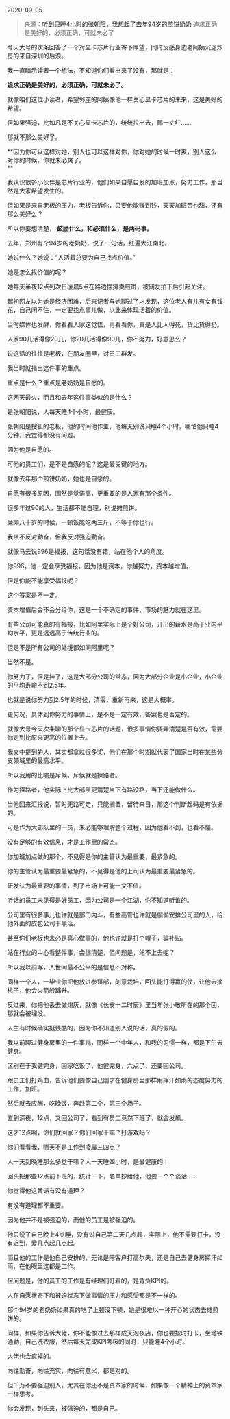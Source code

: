 2020-09-05

> 来源：[听到只睡4小时的张朝阳，我想起了去年94岁的煎饼奶奶](http://mp.weixin.qq.com/s?__biz=MzU3NDc5Nzc0NQ==&mid=2247492231&idx=1&sn=fccb62fe9e20cf2e1caa08752e60bb93&chksm=fd2e4059ca59c94f77c6a50238a14d2eab1b2447ad1a37d2e4351d359703a2adf265f16167c1&scene=27#wechat_redirect)
> 追求正确是美好的，必须正确，可就未必了

今天大号的次条回答了一个对显卡芯片行业寄予厚望，同时反感身边老阿姨沉迷炒房的来自深圳的后浪。  

  

我一直暗示读者一个想法，不知道你们看出来了没有，那就是：  

  

 **追求正确是美好的，必须正确，可就未必了。**

  

就像咱们这位小读者，希望邻座的阿姨像他一样关心显卡芯片的未来，这是美好的希望。  

  

但如果强迫，比如凡是不关心显卡芯片的，统统拉出去，赐一丈红......

  

那就不那么美好了。

  

 **因为你可以这样对她，别人也可以这样对你，你对她的时候一时爽，别人这么对你的时候，你就未必爽了。  
**

  

我认识很多小伙伴是芯片行业的，他们如果自愿自发的加班加点，努力工作，那当然是大家希望发生的。

  

但如果是来自老板的压力，老板告诉你，只要他能赚到钱，天天加班苦也甜，还有那么美好么？

  

所以你要想清楚， **鼓励什么，和必须什么，是两码事。**

  

去年，郑州有个94岁的老奶奶，说了一句话，红遍大江南北。  

  

她说什么？她说：“人活着总要为自己找点价值。”

  

她是怎么找价值的呢？

  

她每天半夜12点到次日凌晨5点在路边摆摊卖煎饼，被网友拍下后引起关注。

  

起初网友以为她是经济困难，后来记者与她聊过了才发现，这位老人有儿有女有钱花，自己闲不住，一定要找点事儿做，以此来体现活着的价值。  

  

当时媒体也发酵，你看看人家这觉悟，再看看你，真是人比人得死，货比货得扔。

  

人家90几活得像20几，你20几活得像90几，你不努力，好意思么？

  

说这话的往往是老板，在朋友圈里，对员工群发。

  

我当时就指出这件事的重点。

  

重点是什么？重点是老奶奶是自愿的。

  

这两天最火，而且和去年这件事类似的是什么？  

  

是张朝阳说，人每天睡4个小时，最健康。

  

张朝阳是搜狐的老板，他的时间他作主，他每天别说只睡4个小时，哪怕他只睡4分钟，我觉得都没有问题。  

  

因为他是自愿的。

  

可他的员工们，是不是自愿的呢？这是最关键的地方。  

  

就像去年那个煎饼奶奶，她也是自愿的。

  

自愿有很多原因，固然是觉悟高，更重要的是人家有那个条件。  

  

很多年过90的人，生活都不能自理，别说摊煎饼。

  

廉颇八十岁的时候，一顿饭能吃两三斤，不等于你也行。

  

我从不反对勤奋，但我反对强迫勤奋。  

  

就像马云说996是福报，这句话没有错，站在他个人的角度。  

  

你996，他一定会享受福报，因为他是资本，你越努力，资本越增值。

  

但是你能不能享受福报呢？  

  

这个答案是不一定。

  

资本增值后会不会分给你，这是一个不确定的事件，市场的魅力就在这里。  

  

有些公司可能真的有福报，比如阿里实际上是个好公司，开出的薪水是高于业内平均水平，更是远远高于传统行业的。  

  

但是不是所有公司的处境都如同阿里呢？  

  

当然不是。

  

你努力了，但是挂了，这是大部分公司的常态，因为大部分企业是小企业，小企业的平均寿命不到2.5年。

  

也就是说你努力到2.5年的时候，清零，重新再来，这是大概率。

  

更何况，具体到你努力的事情上，是不是一定有效，答案也是否定的。

  

就像大号今天次条聊的那个显卡芯片的话题，很多事情你要弄清楚是否有效，需要你走到比原来更高的位置上去。

  

我文中提到的人，其实都拿过很多奖，他们在那个时期就代表了国家当时在某些分支领域里的最高水平。

  

所以我用的比喻是斥候，斥候就是探路者。

  

作为探路者，他实际上比大部队更清楚当下有路没路，当下还能做什么。

  

当他回来汇报说，暂时无路可走，只能搁置，留待来日，那这个判断起码是有依据的。

  

可是作为大部队里的一员，未必能够理解整个过程，因为他看不到，也看不懂。

  

没有足够的有效信息，才是工作里的常态。

  

你加班加点做的那个，不见得是你的主管认为最重要，最紧急的。

  

你的主管认为最重要最紧急的，不见得是他的上司认为最重要最紧急的。

  

研发认为最重要的事情，到了市场上可能一文不值。

  

听话的员工未见得是好员工，因为公司是一个江湖，你不知道听谁的。

  

公司里有很多事儿也许就是部门内斗，有些高管也许就是偷偷安排公司里的人，给他外面的皮包公司干黑活。

  

甚至你们老板也未必是真心做事的，他也许就是打个幌子，骗补贴。  

  

站在行业的中心看整件事，会很清楚，但问题是，站不上去呢？  

  

所以我以前写，人世间最不公平的是信息不对称。

  

同样一个人，一毕业你把他放进参谋部，刻意栽培，回头能打得赢的仗，让他去摘桃子，他会火箭般蹿升。  

  

反过来，你把他丢去做炮灰，就像《长安十二时辰》里当年张小敬所在的那个团，那就会被埋没。

  

人生有时候确实挺残酷的，因为你不知道别人说的话，真的假的。  

  

我以前聊过健身房里的一件事儿，同样一个中年人，和我的习惯一样，都是下午去健身。

  

区别在于我健完身，回家吃饭了，他健完身，六点了，还要回公司。  

  

跟员工们打鸡血，告诉他们要像自己刚才在健身房里那样用挥汗如雨的态度努力的工作，加班。

  

然后就去应酬，吃晚饭，奔赴第二个，第三个场子。

  

直到深夜，12点，又回公司了，看到有员工竟然下班了，就会发飙。

  

这才12点啊，你们就回家？你们回家干嘛？打游戏吗？  

  

你们看看我，哪天不是工作到凌晨三四点？

  

人一天到晚睡那么多觉干嘛？人一天睡四小时，是最健康的！

  

回头把那些12点前下班的，统计一下，名单抄给他，他要一个个谈话......

  

你觉得他这番话有没有道理？  

  

有没有道理都不重要。

  

因为他并不是被强迫的，而他的员工是被强迫的。  

  

他只说了自己晚上4点睡，没有说自己第二天几点起，实际上，他不需要打卡，没有迟到，爱几点起几点起。

  

而且他的工作是他自己安排的，无论是陪客户打高尔夫，还是自己去健身房挥汗如雨，在他眼里这都是工作。  

  

但问题是，他的员工的工作是有经理们盯着的，是背负KPI的。

  

人在自愿状态下和被迫状态下做事情的压力和感受都是不一样的。  

  

那个94岁的老奶奶如果真的吃了上顿没下顿，她是很难以一种开心的状态去摊煎饼的。

  

同样，如果你告诉大佬，你不能像过去那样成天泡夜店，你也要按时打卡，坐地铁通勤，自己洗衣服，然后每天完成KPI考核的同时，只能睡4个小时。  

  

大佬也会疯掉的。

  

向往勤奋，向往充实，向往有意义，都是对的。  

  

但千万不要强迫别人，尤其在你还不是资本家的时候，如果像一个精神上的资本家一样思考。  

  

你会发现，到头来，被强迫的，都是自己。

